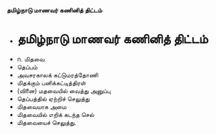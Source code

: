 **தமிழ்நாடு மாணவர் கணினித் திட்டம்**
- # தமிழ்நாடு மாணவர் கணினித் திட்டம்
- n. மிதவை
- தெப்பம்
- அவசரகாலக் கட்டுமரத்தோணி
- மிதக்கும் பனிக்கட்டித்திரள்
- (வினை) மதவையில் வைத்து அனுப்பு
- தெப்பத்தில் ஏற்றிச் செலுத்து
- மிதவையாக அமை
- மிதவையில் எறிக் கடந்த செல்
- மிதவையைச் செலுத்து.

